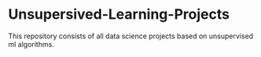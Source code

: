 # Unsupersived-Learning-Projects
This repository consists of all data science projects based on unsupervised ml algorithms. 
